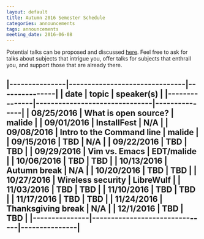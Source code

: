 ```yaml
---
layout: default
title: Autumn 2016 Semester Schedule
categories: announcements
tags: announcements
meeting_date: 2016-06-08
---
```


Potential talks can be proposed and discussed 
[here](https://github.com/OSUOSC/website/issues/214). Feel free to ask for talks
 about subjects that intrigue you, offer talks for subjects that enthrall you,
 and support those that are already there.

|---------------|-------------------------------|---------------|
| date		| topic				| speaker(s)	|
|---------------|-------------------------------|---------------|
| 08/25/2016	| What is open source?		| malide	|
| 09/01/2016	| InstallFest			| N/A		|
| 09/08/2016	| Intro to the Command line	| malide	|
| 09/15/2016	| TBD				| N/A		|
| 09/22/2016	| TBD				| TBD		|
| 09/29/2016	| Vim vs. Emacs			| EDT/malide	|
| 10/06/2016	| TBD				| TBD		|
| 10/13/2016	| Autumn break			| N/A		|
| 10/20/2016	| TBD				| TBD		|
| 10/27/2016	| Wireless security		| LibreWulf	|
| 11/03/2016	| TBD				| TBD		|
| 11/10/2016	| TBD				| TBD		|
| 11/17/2016	| TBD				| TBD		|
| 11/24/2016	| Thanksgiving break		| N/A		|
| 12/1/2016	| TBD				| TBD		|
|---------------|-------------------------------|---------------|
-- 

<!-- generated by _helpers/newPost.rb -->
